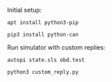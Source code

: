 

Initial setup:

`apt install python3-pip`

`pip3 install python-can`



Run simulator with custom replies:

`autopi state.sls obd.test`

`python3 custom_reply.py`

